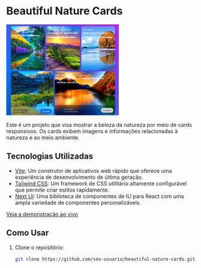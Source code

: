 # Beautiful Nature Cards

<img src="src/localhost_5174_.png" width="300">

Este é um projeto que visa mostrar a beleza da natureza por meio de cards responsivos. Os cards exibem imagens e informações relacionadas à natureza e ao meio ambiente.

## Tecnologias Utilizadas

- [Vite](https://vitejs.dev/): Um construtor de aplicativos web rápido que oferece uma experiência de desenvolvimento de última geração.
- [Tailwind CSS](https://tailwindcss.com/): Um framework de CSS utilitário altamente configurável que permite criar estilos rapidamente.
- [Next UI](https://nextui.org/): Uma biblioteca de componentes de IU para React com uma ampla variedade de componentes personalizáveis.

[Veja a demonstração ao vivo](https://seu-link-aqui.com)

## Como Usar

1. Clone o repositório:

   ```bash
   git clone https://github.com/seu-usuario/beautiful-nature-cards.git
